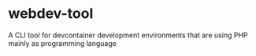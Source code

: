 # webdev-tool
A CLI tool for devcontainer development environments that are using PHP mainly as programming language
